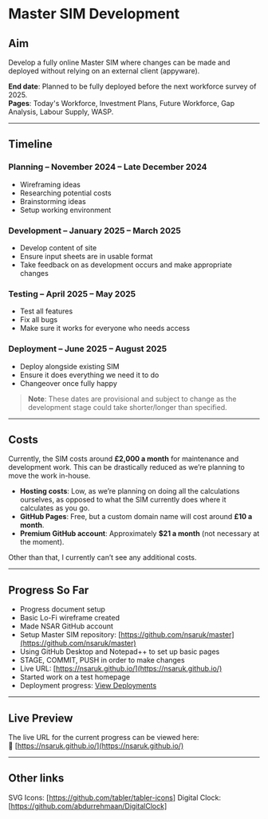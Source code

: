 # Master SIM Development

## Aim  
Develop a fully online Master SIM where changes can be made and deployed without relying on an external client (appyware).

**End date**: Planned to be fully deployed before the next workforce survey of 2025.  
**Pages**: Today's Workforce, Investment Plans, Future Workforce, Gap Analysis, Labour Supply, WASP.

---

## Timeline

### Planning – November 2024 – Late December 2024
- Wireframing ideas
- Researching potential costs
- Brainstorming ideas
- Setup working environment

### Development – January 2025 – March 2025
- Develop content of site
- Ensure input sheets are in usable format
- Take feedback on as development occurs and make appropriate changes

### Testing – April 2025 – May 2025
- Test all features
- Fix all bugs
- Make sure it works for everyone who needs access

### Deployment – June 2025 – August 2025
- Deploy alongside existing SIM
- Ensure it does everything we need it to do
- Changeover once fully happy

> **Note**: These dates are provisional and subject to change as the development stage could take shorter/longer than specified.

---

## Costs

Currently, the SIM costs around **£2,000 a month** for maintenance and development work. This can be drastically reduced as we’re planning to move the work in-house.

- **Hosting costs**: Low, as we’re planning on doing all the calculations ourselves, as opposed to what the SIM currently does where it calculates as you go.
- **GitHub Pages**: Free, but a custom domain name will cost around **£10 a month**.
- **Premium GitHub account**: Approximately **$21 a month** (not necessary at the moment).

Other than that, I currently can’t see any additional costs.

---

## Progress So Far

- Progress document setup
- Basic Lo-Fi wireframe created
- Made NSAR GitHub account
- Setup Master SIM repository: [https://github.com/nsaruk/master](https://github.com/nsaruk/master)
- Using GitHub Desktop and Notepad++ to set up basic pages
- STAGE, COMMIT, PUSH in order to make changes
- Live URL: [https://nsaruk.github.io/](https://nsaruk.github.io/)
- Started work on a test homepage
- Deployment progress: [View Deployments](https://github.com/nsaruk/nsaruk.github.io/deployments)

---

## Live Preview

The live URL for the current progress can be viewed here:  
🔗 [https://nsaruk.github.io/](https://nsaruk.github.io/)

---


## Other links

SVG Icons: [https://github.com/tabler/tabler-icons]
Digital Clock: [https://github.com/abdurrehmaan/DigitalClock]